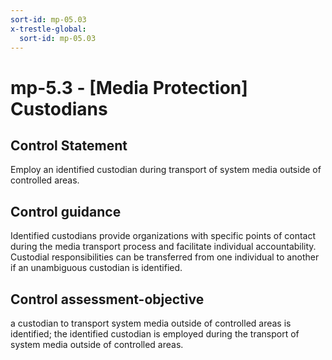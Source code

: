 ```yaml
---
sort-id: mp-05.03
x-trestle-global:
  sort-id: mp-05.03
---
```


# mp-5.3 - \[Media Protection\] Custodians

## Control Statement

Employ an identified custodian during transport of system media outside of controlled areas.

## Control guidance

Identified custodians provide organizations with specific points of contact during the media transport process and facilitate individual accountability. Custodial responsibilities can be transferred from one individual to another if an unambiguous custodian is identified.

## Control assessment-objective

a custodian to transport system media outside of controlled areas is identified;
the identified custodian is employed during the transport of system media outside of controlled areas.
